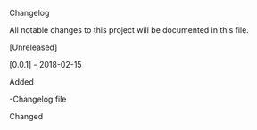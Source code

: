 Changelog

All notable changes to this project will be documented in this file.

[Unreleased]

[0.0.1] - 2018-02-15

Added

-Changelog file

Changed